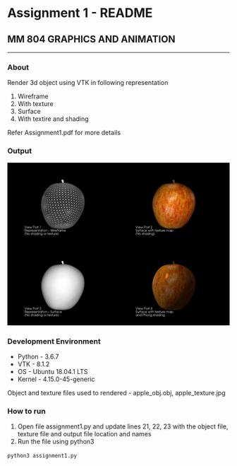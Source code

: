 # Assignment 1 - README
##  MM 804 GRAPHICS AND ANIMATION
___

### About
Render 3d object using VTK in following representation
1) Wireframe
1) With texture
1) Surface
1) With textire and shading

Refer Assignment1.pdf for more details

### Output
![Output](assignment1_sharma_harsh.jpg)


### Development Environment

- Python - 3.6.7
- VTK - 8.1.2
- OS - Ubuntu 18.04.1 LTS
- Kernel - 4.15.0-45-generic

Object and texture files used to rendered - apple_obj.obj, apple_texture.jpg



### How to run
1) Open file assignment1.py and update lines 21, 22, 23 with the object file, texture file and output file location and names
2) Run the file using python3

``python3 assignment1.py ``
